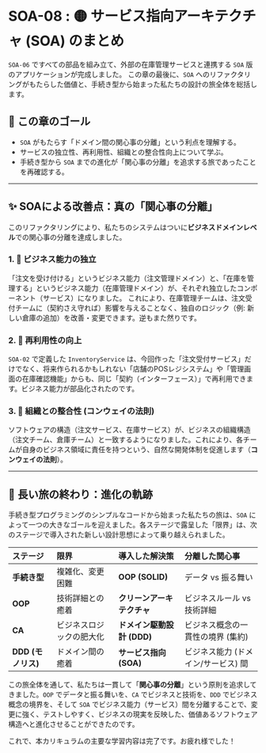 # SOA-08 : 🟡 サービス指向アーキテクチャ (SOA) のまとめ

`SOA-06` ですべての部品を組み立て、外部の在庫管理サービスと連携する `SOA` 版のアプリケーションが完成しました。
この章の最後に、`SOA` へのリファクタリングがもたらした価値と、手続き型から始まった私たちの設計の旅全体を総括します。

## 🎯 この章のゴール
* `SOA` がもたらす「ドメイン間の関心事の分離」という利点を理解する。
* サービスの独立性、再利用性、組織との整合性向上について学ぶ。
* 手続き型から `SOA` までの進化が「関心事の分離」を追求する旅であったことを再確認する。

---

## ✨ SOAによる改善点：真の「関心事の分離」
このリファクタリングにより、私たちのシステムはついに**ビジネスドメインレベル**での関心事の分離を達成しました。

### 1. 🏢 ビジネス能力の独立
「注文を受け付ける」というビジネス能力（注文管理ドメイン）と、「在庫を管理する」というビジネス能力（在庫管理ドメイン）が、それぞれ独立したコンポーネント（サービス）になりました。
これにより、在庫管理チームは、注文受付チームに（契約さえ守れば）影響を与えることなく、独自のロジック（例: 新しい倉庫の追加）を改善・変更できます。逆もまた然りです。

### 2. 🧩 再利用性の向上
`SOA-02` で定義した `InventoryService` は、今回作った「注文受付サービス」だけでなく、将来作られるかもしれない「店舗のPOSレジシステム」や「管理画面の在庫確認機能」からも、同じ「契約（インターフェース）」で再利用できます。ビジネス能力が部品化されたのです。

### 3. 👥 組織との整合性 (コンウェイの法則)
ソフトウェアの構造（注文サービス、在庫サービス）が、ビジネスの組織構造（注文チーム、倉庫チーム）と一致するようになりました。これにより、各チームが自身のビジネス領域に責任を持つという、自然な開発体制を促進します（**コンウェイの法則**）。

---

## 🏁 長い旅の終わり：進化の軌跡
手続き型プログラミングのシンプルなコードから始まった私たちの旅は、`SOA` によって一つの大きなゴールを迎えました。各ステージで露呈した「限界」は、次のステージで導入された新しい設計思想によって乗り越えられました。

| ステージ | 限界 | 導入した解決策 | 分離した関心事 |
| :--- | :--- | :--- | :--- |
| **手続き型** | 複雑化、変更困難 | **OOP (SOLID)** | データ vs 振る舞い |
| **OOP** | 技術詳細との癒着 | **クリーンアーキテクチャ** | ビジネスルール vs 技術詳細 |
| **CA** | ビジネスロジックの肥大化 | **ドメイン駆動設計 (DDD)** | ビジネス概念の一貫性の境界 (集約) |
| **DDD (モノリス)** | ドメイン間の癒着 | **サービス指向 (SOA)** | ビジネス能力 (ドメイン/サービス) 間 |

この旅全体を通して、私たちは一貫して「**関心事の分離**」という原則を追求してきました。`OOP` でデータと振る舞いを、`CA` でビジネスと技術を、`DDD` でビジネス概念の境界を、そして `SOA` でビジネス能力（サービス）間を分離することで、変更に強く、テストしやすく、ビジネスの現実を反映した、価値あるソフトウェア構造へと進化させることができたのです。

これで、本カリキュラムの主要な学習内容は完了です。お疲れ様でした！
